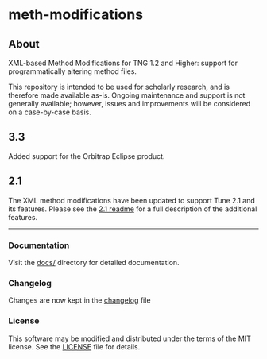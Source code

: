 # meth-modifications

## About

XML-based Method Modifications for TNG 1.2 and Higher: support for programmatically altering method files.

This repository is intended to be used for scholarly research, and is therefore made available as-is.  Ongoing maintenance and support is not generally available; however, issues and improvements will be considered on a case-by-case basis.


## 3.3
Added support for the Orbitrap Eclipse product.

## 2.1

The XML method modifications have been updated to support Tune 2.1 and its features. Please see the [2.1 readme](https://github.com/thermofisherlsms/meth-modifications/blob/master/docs/Readme2.1.md) for a full description of the additional features.

---

### Documentation

Visit the [docs/](https://github.com/thermofisherlsms/meth-modifications/blob/master/docs) directory for detailed documentation.


### Changelog

Changes are now kept in the [changelog](https://github.com/thermofisherlsms/meth-modifications/blob/master/Changelog.md) file

### License

This software may be modified and distributed under the terms of the MIT license.  See the [LICENSE](https://github.com/thermofisherlsms/meth-modifications/blob/master/LICENSE) file for details.